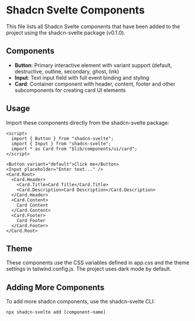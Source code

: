 # Shadcn Svelte Components

This file lists all Shadcn Svelte components that have been added to the project using the shadcn-svelte package (v0.1.0).

## Components

- **Button**: Primary interactive element with variant support (default, destructive, outline, secondary, ghost, link)
- **Input**: Text input field with full event binding and styling
- **Card**: Container component with header, content, footer and other subcomponents for creating card UI elements

## Usage

Import these components directly from the shadcn-svelte package:

```svelte
<script>
  import { Button } from "shadcn-svelte";
  import { Input } from "shadcn-svelte";
  import * as Card from "$lib/components/ui/card";
</script>

<Button variant="default">Click me</Button>
<Input placeholder="Enter text..." />
<Card.Root>
  <Card.Header>
    <Card.Title>Card Title</Card.Title>
    <Card.Description>Card Description</Card.Description>
  </Card.Header>
  <Card.Content>
    Card Content
  </Card.Content>
  <Card.Footer>
    Card Footer
  </Card.Footer>
</Card.Root>
```

## Theme

These components use the CSS variables defined in app.css and the theme settings in tailwind.config.js. The project uses dark mode by default.

## Adding More Components

To add more shadcn components, use the shadcn-svelte CLI:

```
npx shadcn-svelte add [component-name]
``` 